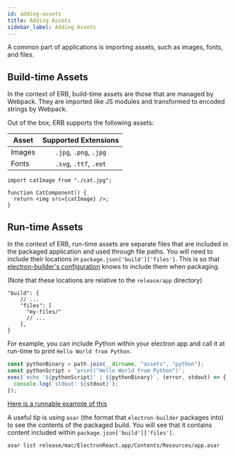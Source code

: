 ```yaml
---
id: adding-assets
title: Adding Assets
sidebar_label: Adding Assets
---
```


A common part of applications is importing assets, such as images, fonts, and files.

## Build-time Assets

In the context of ERB, build-time assets are those that are managed by Webpack. They are imported like JS modules and transformed to encoded strings by Webpack.

Out of the box, ERB supports the following assets:

| Asset  |  Supported Extensions  |
| ------ | :--------------------: |
| Images | `.jpg`, `.png`, `.jpg` |
| Fonts  | `.svg`, `.ttf`, `.eot` |

```tsx
import catImage from "./cat.jpg";

function CatComponent() {
  return <img src={catImage} />;
}
```

## Run-time Assets

In the context of ERB, run-time assets are separate files that are included in the packaged application and used through file paths. You will need to include their locations in `package.json['build']['files']`. This is so that [electron-builder's configuration](https://www.electron.build/configuration/contents#files) knows to include them when packaging.

(Note that these locations are relative to the `release/app` directory)

```jsonc
"build": {
    // ...
    "files": [
      "my-files/"
      // ...
    ],
}
```

For example, you can include Python within your electron app and call it at run-time to print `Hello World from Python`.

```ts
const pythonBinary = path.join(__dirname, "assets", "python");
const pythonScript = 'print("Hello World from Python")';
exec(`echo '${pythonScript}' | ${pythonBinary}`, (error, stdout) => {
  console.log(`stdout: ${stdout}`);
});
```

[Here is a runnable example of this](https://github.com/electron-react-boilerplate/examples/commit/d1eddcd0e30ec22edd3fd3900ee3c12e1da4cdba)

A useful tip is using `asar` (the format that `electron-builder` packages into) to see the contents of the packaged build. You will see that it contains content included within `package.json['build']['files']`.

```bash
asar list release/mac/ElectronReact.app/Contents/Resources/app.asar
```
